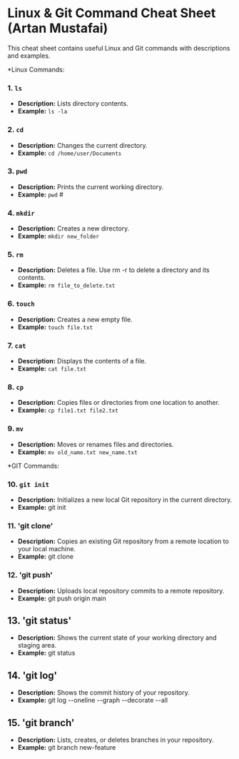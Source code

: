 

# Linux & Git Command Cheat Sheet (Artan Mustafai)

This cheat sheet contains useful Linux and Git commands with descriptions and examples.

*Linux Commands:
### 1. `ls`
- **Description:** Lists directory contents.
- **Example:** `ls -la`
### 2. `cd`
- **Description:** Changes the current directory.
- **Example:** `cd /home/user/Documents`
### 3. `pwd`
- **Description:** Prints the current working directory.
- **Example:** `pwd`                                                                                       #
### 4. `mkdir`
- **Description:** Creates a new directory.
- **Example:** `mkdir new_folder`
### 5. `rm`
- **Description:** Deletes a file. Use rm -r to delete a directory and its contents.
- **Example:** `rm file_to_delete.txt`
### 6. `touch`
- **Description:** Creates a new empty file.
- **Example:** `touch file.txt`
### 7. `cat`
- **Description:** Displays the contents of a file.
- **Example:** `cat file.txt`
### 8. `cp`
- **Description:** Copies files or directories from one location to another.
- **Example:** `cp file1.txt file2.txt`
### 9. `mv`
- **Description:** Moves or renames files and directories.
- **Example:** `mv old_name.txt new_name.txt`

*GIT Commands:
### 10. `git init`
- **Description:** Initializes a new local Git repository in the current directory.
- **Example:** git init
### 11. 'git clone'
- **Description:** Copies an existing Git repository from a remote location to your local machine.
- **Example:** git clone <url>
### 12. 'git push'
- **Description:** Uploads local repository commits to a remote repository.
- **Example:** git push origin main
## 13. 'git status'
- **Description:** Shows the current state of your working directory and staging area.
- **Example:** git status
## 14. 'git log'
- **Description:** Shows the commit history of your repository.
- **Example:** git log --oneline --graph --decorate --all
## 15. 'git branch'
- **Description:** Lists, creates, or deletes branches in your repository.
- **Example:** git branch new-feature

